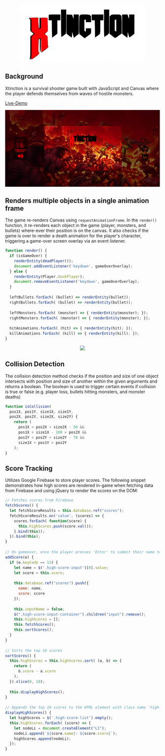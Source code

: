 <div align="center">
<img src="./screenshots/xtinction-title.png"></img>
</div>

## Background
Xtinction is a survival shooter game built with JavaScript and Canvas where the player defends themselves from waves of hostile monsters.

[Live-Demo](http://www.christopheradamlee.com/Xtinction/)

![starting-screen](./screenshots/xtinction-updated-ss.png)

## Renders multiple objects in a single animation frame
The game re-renders Canvas using `requestAnimationFrame`. In the `render()` function, it re-renders each object in the game (player, monsters, and bullets) where-ever their position is on the canvas. It also checks if the game is over to render a death animation for the player's character, triggering a game-over screen overlay via an event listener.
``` javascript
function render() {
  if (isGameOver) {
    renderEntity(deadPlayer());
    document.addEventListener('keydown', gameOverOverlay);
  } else {
    renderEntity(Player.duckPlayer);
    document.removeEventListener('keydown', gameOverOverlay);
  }

  leftBullets.forEach( (bullet) => renderEntity(bullet));
  rightBullets.forEach( (bullet) => renderEntity(bullet));

  leftMonsters.forEach( (monster) => { renderEntity(monster); });
  rightMonsters.forEach( (monster) => { renderEntity(monster); });

  hitAnimations.forEach( (hit) => { renderEntity(hit); });
  killAnimations.forEach( (kill) => { renderEntity(kill); });
}
```
<div align="center">
  <img src="./screenshots/xtinction-demo.gif"></img>
</div>

## Collision Detection
The collision detection method checks if the position and size of one object intersects with position and size of another within the given arguments and returns a boolean. The boolean is used to trigger certain events if collision is true or false (e.g. player loss, bullets hitting monsters, and monster deaths)
``` javascript
function isCollision(
  pos1X, pos1Y, size1X, size1Y,
  pos2X, pos2Y, size2X, size2Y) {
    return (
      pos1X < pos2X + size2X - 50 &&
      pos1X + size1X - 100 > pos2X &&
      pos1Y < pos2Y + size2Y - 70 &&
      size1X + pos1Y > pos2Y
    );
}
```

## Score Tracking
Utilizes Google Firebase to store player scores. The following snippet demonstrates how high scores are rendered in-game when fetching data from Firebase and using jQuery to render the scores on the DOM:
``` javascript
// Fetches scores from Firebase
fetchScores() {
  let fetchScoreResults = this.database.ref("scores");
  fetchScoreResults.on('value', (scores) => {
    scores.forEach( function(score) {
      this.highScores.push(score.val());
    }.bind(this));
  }).bind(this);
}

// On gameover, once the player presses 'Enter' to submit their name to the scoreboard, this function will push their score to Firebase
addScore(e) {
  if (e.keyCode == 13) {
    let name = $('.high-score-input')[0].value;
    let score = this.score;

    this.database.ref("scores").push({
      name: name,
      score: score
    });

    this.inputName = false;
    $(".high-score-input-container").children("input").remove();
    this.highScores = [];
    this.fetchScores();
    this.sortScores();
  }
}

// Sorts the top 10 scores
sortScores() {
  this.highScores = this.highScores.sort( (a, b) => {
    return (
      b.score - a.score
    );
  }).slice(0, 10);

  this.displayHighScores();
}

// Appends the top 10 scores to the HTML element with class name 'high-score-list'.
displayHighScores() {
  let highScores = $('.high-score-list').empty();
  this.highScores.forEach( (score) => {
    let nodeLi = document.createElement("LI");
    nodeLi.append(`${score.name}: ${score.score}`);
    highScores.append(nodeLi);
  });
}
```
